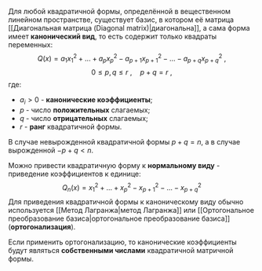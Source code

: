 Для любой квадратичной формы, определённой в вещественном линейном пространстве, существует базис, в котором её матрица [[Диагональная матрица (Diagonal matrix)|диагональна]], а сама форма имеет **канонический вид**, то есть содержит только квадраты переменных:$$Q(x)=a_1x_1^2+...+a_px_p^2-a_{p+1}x_{p+1}^2-...-a_{p+q}x_{p+q}^2\ ,$$$$0\leq p,q\leq r\ ,\quad p+q=r\ ,$$где:
- $a_i>0$ - **канонические коэффициенты**;
- $p$ - число **положительных** слагаемых;
- $q$ - число **отрицательных** слагаемых;
- $r$ - **ранг** квадратичной формы.

В случае невырожденной квадратичной формы $p+q=n$, а в случае вырожденной $-p+q<n$.

Можно привести квадратичную форму к **нормальному виду** - приведение коэффициентов к единице:$$Q_n(x)=x_1^2+...+x_p^2-x_{p+1}^2-...-x_{p+q}^2$$
Для приведения квадратичной формы к каноническому виду обычно используется [[Метод Лагранжа|метод Лагранжа]] или [[Ортогональное преобразование базиса|ортогональное преобразование базиса]] (**ортогонализация**).

Если применить ортогонализацию, то канонические коэффициенты будут являться **собственными числами** квадратичной матричной формы.